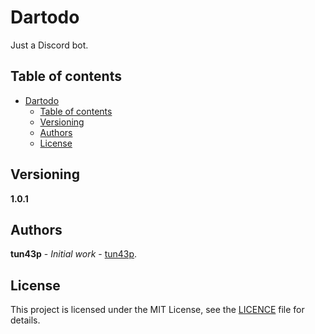 # Dartodo

Just a Discord bot.

## Table of contents

- [Dartodo](#dartodo)
  - [Table of contents](#table-of-contents)
  - [Versioning](#versioning)
  - [Authors](#authors)
  - [License](#license)

## Versioning

**1.0.1**

## Authors

**tun43p** - _Initial work_ - [tun43p](https://github.com/tun43p).

## License

This project is licensed under the MIT License, see the [LICENCE](LICENSE) file for details.
